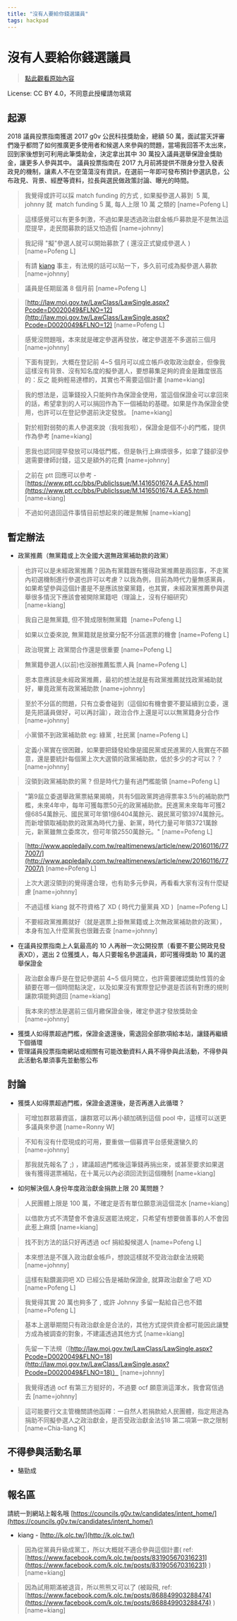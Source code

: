 ```yaml
---
title: "沒有人要給你錢選議員"
tags: hackpad
---
```


# 沒有人要給你錢選議員

> [點此觀看原始內容](https://g0v.hackpad.tw/V5Eg9pRWEoI)


License: CC BY 4.0，不同意此授權請勿填寫

## 起源

2018 議員投票指南獲選 2017 g0v 公民科技獎助金，總額 50 萬，面試當天評審們幾乎都問了如何推廣更多使用者和候選人來參與的問題，當場我回答不太出來，回到家後想到可利用此筆獎助金，決定拿出其中 30 萬投入議員選舉保證金獎助金，讓更多人參與其中。
議員投票指南在 2017 九月前將提供不限身分登入發表政見的機制，讓素人不在空蕩蕩沒有資訊，在選前一年即可發布預計參選訊息，公布政見、背景、經歷等資料，拉長與選民做政策討論、曝光的時間。
> 我覺得或許可以採 match funding 的方式 , 如果擬參選人募到  5 萬, johnny 就  match funding 5 萬, 每人上限 10 萬 之類的
> [name=Pofeng L]

> 這樣感覺可以有更多刺激，不過如果是透過政治獻金帳戶募款是不是無法這麼提早，走民間募款的話又怕造假
> [name=johnny]

> 我記得 "擬"參選人就可以開始募款了 ( 還沒正式變成參選人 ) 
> [name=Pofeng L]

> 有請 [kiang](https://g0v.hackpad.tw/Q9971LaPuSr#kiang) 事主，有法規的話可以貼一下，多久前可成為擬參選人募款
> [name=johnny]

> 議員是任期屆滿 8 個月前
> [name=Pofeng L]

> [http://law.moj.gov.tw/LawClass/LawSingle.aspx?Pcode=D0020049&FLNO=12](http://law.moj.gov.tw/LawClass/LawSingle.aspx?Pcode=D0020049&FLNO=12)
> [name=Pofeng L]

> 感覺沒問題哦，本來就是確定參選再發放，確定參選差不多選前三個月
> [name=johnny]

> 下面有提到，大概在登記前 4~5 個月可以成立帳戶收取政治獻金，但像我這樣沒有背景、沒有知名度的擬參選人，要想募集足夠的資金是難度很高的：反之 能夠輕易達標的，其實也不需要這個計畫
> [name=kiang]

> 我的想法是，這筆錢投入只能夠作為保證金使用，當這個保證金可以拿回來的話，希望拿到的人可以捐回作為下一個補助的基礎。如果是作為保證金使用，也許可以在登記參選前決定發放。
> [name=kiang]

> 對於相對弱勢的素人參選來說（我啦我啦），保證金是個不小的門檻，提供作為參考
> [name=kiang]

> 恩我也認同提早發放可以降低門檻，但是執行上麻煩很多，如拿了錢卻沒參選需要律師討錢，這又是額外的花費
> [name=johnny]

> 之前在 ptt 回應可以參考 - [https://www.ptt.cc/bbs/PublicIssue/M.1416501674.A.EA5.html](https://www.ptt.cc/bbs/PublicIssue/M.1416501674.A.EA5.html)
> [name=kiang]

> 不過如何退回這件事情目前想起來的確是無解
> [name=kiang]

## 暫定辦法

- 政黨推薦（無黨籍或上次全國大選無政黨補助款的政黨）
> 也許可以是未經政黨推薦？因為有黨籍跟有獲得政黨推薦是兩回事，不走黨內初選機制進行參選也許可以考慮？以我為例，目前為時代力量無感黨員，如果希望參與這個計畫是不是應該放棄黨籍，也其實，未經政黨推薦參與選舉很多情況下應該會被開除黨籍吧（理論上，沒有仔細研究）
> [name=kiang]

> 我自己是無黨籍, 但不贊成限制無黨籍 
> [name=Pofeng L]

> 如果以立委來說, 無黨籍就是放棄分配不分區選票的機會
> [name=Pofeng L]

> 政治現實上 政黨間合作還是很重要
> [name=Pofeng L]

> 無黨籍參選人(以前)也沒辦推薦監票人員
> [name=Pofeng L]

> 恩本意應該是未經政黨推薦，最初的想法就是有政黨推薦就找政黨補助就好，畢竟政黨有政黨補助款
> [name=johnny]

> 至於不分區的問題，只有立委會碰到（這個如有機會要不要延續到立委，還是先把議員做好，可以再討論），政治合作上還是可以以無黨籍身分合作
> [name=johnny]

> 小黨領不到政黨補助款 eg: 綠黨 , 社民黨
> [name=Pofeng L]

> 定義小黨實在很困難，如果要把錢發給像是國民黨或民進黨的人我實在不願意，還是要統計每個黨上次大選領的政黨補助款，低於多少的才可以？？
> [name=johnny]

> 沒領到政黨補助款的黨 ? 但是時代力量有過門檻能領
> [name=Pofeng L]

> "第9屆立委選舉政黨票結果揭曉，共有5個政黨跨過得票率3.5％的補助款門檻，未來4年中，每年可獲每票50元的政黨補助款。民進黨未來每年可獲2億6854萬餘元、國民黨可年領1億6404萬餘元、親民黨可領3974萬餘元。而新增領取補助款的政黨為時代力量、新黨，時代力量可年領3721萬餘元，新黨雖無立委席次，但可年領2550萬餘元。"
> [name=Pofeng L]

> [http://www.appledaily.com.tw/realtimenews/article/new/20160116/777007/](http://www.appledaily.com.tw/realtimenews/article/new/20160116/777007/)
> [name=Pofeng L]

> 上次大選沒領到的覺得還合理，也有助多元參與，再看看大家有沒有什麼疑慮
> [name=johnny]

> 不過這樣 kiang 就不符資格了 XD ( 時代力量黨員 XD ) 
> [name=Pofeng L]

> 不要經政黨推薦就好（就是選票上掛無黨籍或上次無政黨補助款的政黨），本身有加入什麼黨我也很難去查
> [name=johnny]


- 在議員投票指南上人氣最高的 10 人再辦一次公開投票（看要不要公開政見發表XD），選出 2 位獲獎人，每人只要報名參選議員，即可獲得獎助 10 萬的選舉保證金
> 政治獻金專戶是在登記參選前 4~5 個月開立，也許需要確認獎助性質的金額要在哪一個時間點決定，以及如果沒有實際登記參選是否該有對應的規則讓款項能夠退回
> [name=kiang]

> 我本來的想法是選前三個月繳保證金後，確定參選才發放獎助金
> [name=johnny]

- 獲獎人如得票超過門檻，保證金退還後，需退回全部款項給本站，讓錢再繼續下個循環
- 管理議員投票指南網站或相關有可能改動資料人員不得參與此活動，不得參與此活動名單須事先並動態公布

## 討論

- 獲獎人如得票超過門檻，保證金退還後，是否再進入此循環？
> 可增加群眾募資區，讓群眾可以再小額加碼到這個 pool 中，這樣可以送更多議員來參選
> [name=Ronny W]

> 不知有沒有什麼現成的可用，要重做一個募資平台感覺還蠻久的
> [name=johnny]

> 那我就先報名了 ;) ，建議超過門檻後這筆錢再捐出來，或甚至要求如果選後有獲得選票補貼，在十萬元以內必須回流到這個機制
> [name=kiang]


- 如何解決個人身份年度政治獻金捐款上限 20 萬問題？
> 人民團體上限是 100 萬，不確定是否有單位願意淌這個混水
> [name=kiang]

> 以借款方式不清楚會不會違反選罷法規定，只希望有想要做善事的人不會因此惹上麻煩
> [name=kiang]

> 找不到方法的話只好再透過 ocf 捐給擬候選人
> [name=Pofeng L]

> 本來想法是不匯入政治獻金帳戶，想說這樣就不受政治獻金法規範
> [name=johnny]

> 這樣有點鑽漏洞吧 XD 已經公告是補助保證金, 就算政治獻金了吧 XD 
> [name=Pofeng L]

> 我覺得其實 20 萬也夠多了 , 或許 Johnny 多留一點給自己也不錯
> [name=Pofeng L]

> 基本上選舉期間只有政治獻金是合法的，其他方式提供資金都可能因此讓雙方成為被調查的對象，不建議透過其他方式
> [name=kiang]

> 先留一下法規（[http://law.moj.gov.tw/LawClass/LawSingle.aspx?Pcode=D0020049&FLNO=18](http://law.moj.gov.tw/LawClass/LawSingle.aspx?Pcode=D0020049&FLNO=18)）
> [name=johnny]

> 我覺得透過 ocf 有第三方挺好的，不過要 ocf 願意淌這渾水，我會寫信過去
> [name=johnny]

> 這可能要行文主管機關請他函釋：一自然人若捐款給人民團體，指定用途為捐助不同擬參選人之政治獻金，是否受政治獻金法§18 第二項第一款之限制
> [name=Chia-liang K]


## 不得參與活動名單

- 駱勁成

## 報名區

請統一到網站上報名哦 [https://councils.g0v.tw/candidates/intent_home/](https://councils.g0v.tw/candidates/intent_home/)
- kiang - [http://k.olc.tw/](http://k.olc.tw/)
> 因為從黨員升級成黨工，所以大概就不適合參與這個計畫( ref: [https://www.facebook.com/k.olc.tw/posts/831905670316231](https://www.facebook.com/k.olc.tw/posts/831905670316231) )
> [name=kiang]

> 因為試用期滿被退貨，所以熊熊又可以了 (被毆飛, ref: [https://www.facebook.com/k.olc.tw/posts/868849903288474](https://www.facebook.com/k.olc.tw/posts/868849903288474) )
> [name=kiang]


